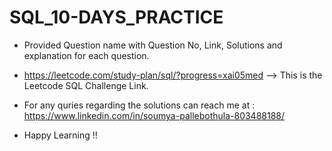 # SQL_10-DAYS_PRACTICE
* Provided Question name with Question No, Link, Solutions and explanation for each question.

* https://leetcode.com/study-plan/sql/?progress=xai05med --> This is the Leetcode SQL Challenge Link.

* For any quries regarding the solutions can reach me at : https://www.linkedin.com/in/soumya-pallebothula-803488188/

* Happy Learning !!


